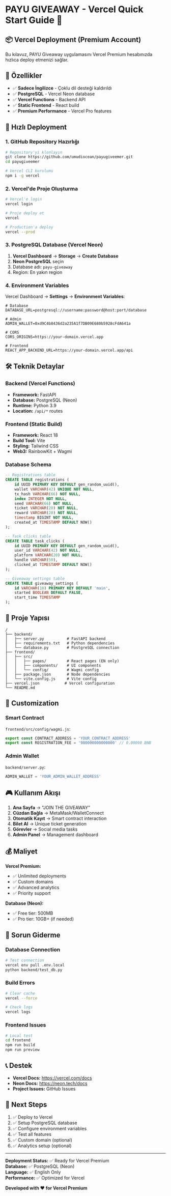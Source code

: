 # PAYU GIVEAWAY - Vercel Quick Start Guide 🚀

## 📦 Vercel Deployment (Premium Account)

Bu kılavuz, PAYU Giveaway uygulamasını Vercel Premium hesabınızda hızlıca deploy etmenizi sağlar.

## 🎯 Özellikler

- ✅ **Sadece İngilizce** - Çoklu dil desteği kaldırıldı
- ✅ **PostgreSQL** - Vercel Neon database
- ✅ **Vercel Functions** - Backend API
- ✅ **Static Frontend** - React build
- ✅ **Premium Performance** - Vercel Pro features

## 🚀 Hızlı Deployment

### 1. GitHub Repository Hazırlığı

```bash
# Repository'yi klonlayın
git clone https://github.com/umudiocean/payugiveemer.git
cd payugiveemer

# Vercel CLI kurulumu
npm i -g vercel
```

### 2. Vercel'de Proje Oluşturma

```bash
# Vercel'e login
vercel login

# Proje deploy et
vercel

# Production'a deploy
vercel --prod
```

### 3. PostgreSQL Database (Vercel Neon)

1. **Vercel Dashboard** → **Storage** → **Create Database**
2. **Neon PostgreSQL** seçin
3. Database adı: `payu-giveaway`
4. Region: En yakın region

### 4. Environment Variables

Vercel Dashboard → **Settings** → **Environment Variables**:

```env
# Database
DATABASE_URL=postgresql://username:password@host:port/database

# Admin
ADMIN_WALLET=0xd9C4b8436d2a235A1f7DB09E680b5928cFdA641a

# CORS
CORS_ORIGINS=https://your-domain.vercel.app

# Frontend
REACT_APP_BACKEND_URL=https://your-domain.vercel.app/api
```

## 🛠 Teknik Detaylar

### Backend (Vercel Functions)

- **Framework:** FastAPI
- **Database:** PostgreSQL (Neon)
- **Runtime:** Python 3.9
- **Location:** `/api/*` routes

### Frontend (Static Build)

- **Framework:** React 18
- **Build Tool:** Vite
- **Styling:** Tailwind CSS
- **Web3:** RainbowKit + Wagmi

### Database Schema

```sql
-- Registrations table
CREATE TABLE registrations (
    id UUID PRIMARY KEY DEFAULT gen_random_uuid(),
    wallet VARCHAR(42) UNIQUE NOT NULL,
    tx_hash VARCHAR(66) NOT NULL,
    index INTEGER NOT NULL,
    seed VARCHAR(66) NOT NULL,
    ticket VARCHAR(20) NOT NULL,
    reward VARCHAR(20) NOT NULL,
    timestamp BIGINT NOT NULL,
    created_at TIMESTAMP DEFAULT NOW()
);

-- Task clicks table
CREATE TABLE task_clicks (
    id UUID PRIMARY KEY DEFAULT gen_random_uuid(),
    user_id VARCHAR(42) NOT NULL,
    platform VARCHAR(20) NOT NULL,
    handle VARCHAR(50),
    clicked_at TIMESTAMP DEFAULT NOW()
);

-- Giveaway settings table
CREATE TABLE giveaway_settings (
    id VARCHAR(10) PRIMARY KEY DEFAULT 'main',
    started BOOLEAN DEFAULT FALSE,
    start_time TIMESTAMP
);
```

## 📁 Proje Yapısı

```
/
├── backend/
│   ├── server.py          # FastAPI backend
│   ├── requirements.txt   # Python dependencies
│   └── database.py        # PostgreSQL connection
├── frontend/
│   ├── src/
│   │   ├── pages/         # React pages (EN only)
│   │   ├── components/    # UI components
│   │   └── config/        # Wagmi config
│   ├── package.json       # Node dependencies
│   └── vite.config.js     # Vite config
├── vercel.json           # Vercel configuration
└── README.md
```

## 🔧 Customization

### Smart Contract

`frontend/src/config/wagmi.js`:
```javascript
export const CONTRACT_ADDRESS = 'YOUR_CONTRACT_ADDRESS'
export const REGISTRATION_FEE = '980000000000000' // 0.00098 BNB
```

### Admin Wallet

`backend/server.py`:
```python
ADMIN_WALLET = 'YOUR_ADMIN_WALLET_ADDRESS'
```

## 🎮 Kullanım Akışı

1. **Ana Sayfa** → "JOIN THE GIVEAWAY"
2. **Cüzdan Bağla** → MetaMask/WalletConnect
3. **Otomatik Kayıt** → Smart contract interaction
4. **Bilet Al** → Unique ticket generation
5. **Görevler** → Social media tasks
6. **Admin Panel** → Management dashboard

## 💰 Maliyet

**Vercel Premium:**
- ✅ Unlimited deployments
- ✅ Custom domains
- ✅ Advanced analytics
- ✅ Priority support

**Database (Neon):**
- ✅ Free tier: 500MB
- ✅ Pro tier: 10GB+ (if needed)

## 🐛 Sorun Giderme

### Database Connection
```bash
# Test connection
vercel env pull .env.local
python backend/test_db.py
```

### Build Errors
```bash
# Clear cache
vercel --force

# Check logs
vercel logs
```

### Frontend Issues
```bash
# Local test
cd frontend
npm run build
npm run preview
```

## 📞 Destek

- **Vercel Docs:** https://vercel.com/docs
- **Neon Docs:** https://neon.tech/docs
- **Project Issues:** GitHub Issues

## 🎯 Next Steps

1. ✅ Deploy to Vercel
2. ✅ Setup PostgreSQL database
3. ✅ Configure environment variables
4. ✅ Test all features
5. ✅ Custom domain (optional)
6. ✅ Analytics setup (optional)

---

**Deployment Status:** ✅ Ready for Vercel Premium  
**Database:** ✅ PostgreSQL (Neon)  
**Language:** ✅ English Only  
**Performance:** ✅ Optimized for Vercel  

**Developed with ❤️ for Vercel Premium**
